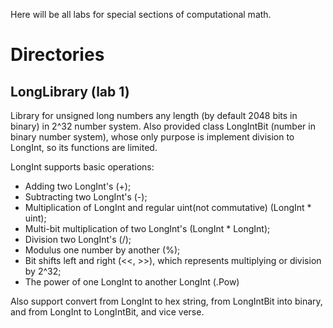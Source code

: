 Here will be all labs for special sections of computational math.

# Directories

## LongLibrary (lab 1)

Library for unsigned long numbers any length (by default 2048 bits in binary) in 2^32 number system. Also provided class LongIntBit (number in binary number system), whose only purpose is implement division to LongInt, so its functions are limited.

LongInt supports basic operations: 
- Adding two LongInt's (+);
- Subtracting two LongInt's (-);
- Multiplication of LongInt and regular uint(not commutative) (LongInt * uint);
- Multi-bit multiplication of two LongInt's (LongInt * LongInt);
- Division two LongInt's (/);
- Modulus one number by another (%);
- Bit shifts left and right (<<, >>), which represents multiplying or division by 2^32;
- The power of one LongInt to another LongInt (.Pow)

Also support convert from LongInt to hex string, from LongIntBit into binary, and from LongInt to LongIntBit, and vice verse.
